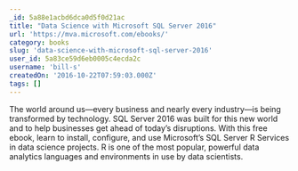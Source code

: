 ```yaml
---
_id: 5a88e1acbd6dca0d5f0d21ac
title: "Data Science with Microsoft SQL Server 2016"
url: 'https://mva.microsoft.com/ebooks/'
category: books
slug: 'data-science-with-microsoft-sql-server-2016'
user_id: 5a83ce59d6eb0005c4ecda2c
username: 'bill-s'
createdOn: '2016-10-22T07:59:03.000Z'
tags: []
---
```


The world around us—every business and nearly every industry—is being transformed by technology. SQL Server 2016 was built for this new world and to help businesses get <span class="morecontent"><span class="content">ahead of today’s disruptions. With this free ebook, learn to install, configure, and use Microsoft’s SQL Server R Services in data science projects. R is one of the most popular, powerful data analytics languages and environments in use by data scientists.</span></span>
